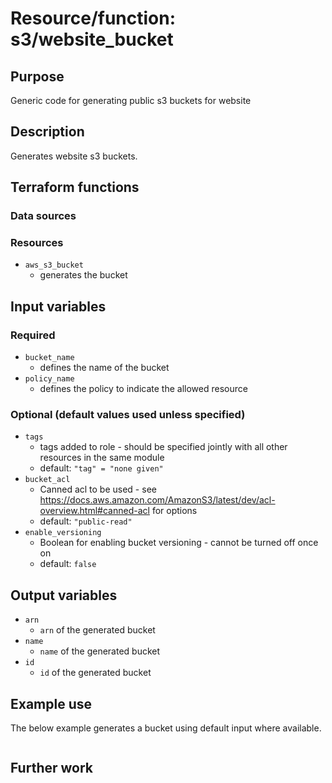 # Resource/function: s3/website_bucket

## Purpose
Generic code for generating public s3 buckets for website

## Description
Generates website s3 buckets.

## Terraform functions

### Data sources

### Resources
- `aws_s3_bucket`
    - generates the bucket

## Input variables
### Required
- `bucket_name`
    - defines the name of the bucket
- `policy_name`
    - defines the policy to indicate the allowed resource

### Optional (default values used unless specified)
- `tags`
    - tags added to role - should be specified jointly with all other resources in the same module
    - default: `"tag" = "none given"`
- `bucket_acl`
    - Canned acl to be used - see https://docs.aws.amazon.com/AmazonS3/latest/dev/acl-overview.html#canned-acl for options
    - default: `"public-read"`
- `enable_versioning`
    - Boolean for enabling bucket versioning - cannot be turned off once on
    - default: `false`


## Output variables
- `arn`
    - `arn` of the generated bucket
- `name`
    - `name` of the generated bucket
- `id`
    - `id` of the generated bucket

## Example use
The below example generates a bucket using default input where available.
```sql

```

## Further work
